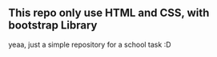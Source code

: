 This repo only use HTML and CSS, with bootstrap Library
--------------------------------------------------------
yeaa, just a simple repository for a school task :D
